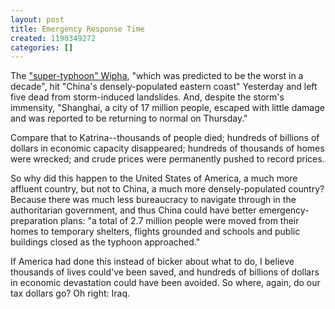 ```yaml
---
layout: post
title: Emergency Response Time
created: 1190349272
categories: []
---
```

The <a href="http://news.bbc.co.uk/2/hi/asia-pacific/7004059.stm" target="_blank">"super-typhoon" Wipha</a>, "which was predicted to be the worst in a decade", hit "China's densely-populated eastern coast" Yesterday and left five dead from storm-induced landslides. And, despite the storm's immensity, "Shanghai, a city of 17 million people, escaped with little damage and was reported to be returning to normal on Thursday."

Compare that to Katrina--thousands of people died; hundreds of billions of dollars in economic capacity disappeared; hundreds of thousands of homes were wrecked; and crude prices were permanently pushed to record prices.

So why did this happen to the United States of America, a much more affluent country, but not to China, a much more densely-populated country? Because there was much less bureaucracy to navigate through in the authoritarian government, and thus China could have better emergency-preparation plans: "a total of 2.7 million people were moved from their homes to temporary shelters, flights grounded and schools and public buildings closed as the typhoon approached."

If America had done this instead of bicker about what to do, I believe thousands of lives could've been saved, and hundreds of billions of dollars in economic devastation could have been avoided. So where, again, do our tax dollars go? Oh right: Iraq.
